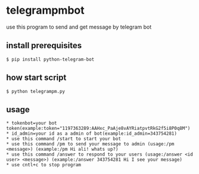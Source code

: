 # telegrampmbot
 use this program to send and get message by telegram bot
## install prerequisites
```
$ pip install python-telegram-bot
```
## how start script
```
$ python telegrampm.py
```
## usage
```
* tokenbot=your bot token(example:token="1197363289:AAHxc_PaAje8vAYRiatpvtRkG2f5i8P0q8M")
* id_admin=your id as a admin of bot(example:id_admin=343754281)
* use this command /start to start your bot
* use this command /pm to send your message to admin (usage:/pm <message>) (example:/pm Hi ali! whats up?)
* use this command /answer to respond to your users (usage:/answer <id user> <message>) (example:/answer 343754281 Hi I see your message)
* use cntl+c to stop program
```
